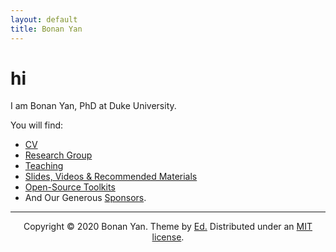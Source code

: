 ```yaml
---
layout: default
title: Bonan Yan
---
```


# hi

I am Bonan Yan, PhD at Duke University. 

You will find:
* [CV](A_Me)
* [Research Group](B_Group) 
* [Teaching](C_Teaching)
* [Slides, Videos & Recommended Materials](D_Materials)
* [Open-Source Toolkits](E_Software) 
* And Our Generous [Sponsors](F_Sponsors).

<hr>

<p align="center">
  Copyright &copy; 2020 Bonan Yan. Theme by <a href="https://minicomp.github.io/ed/">Ed.</a> Distributed under an <a href="/LICENSE">MIT license</a>.
</p>